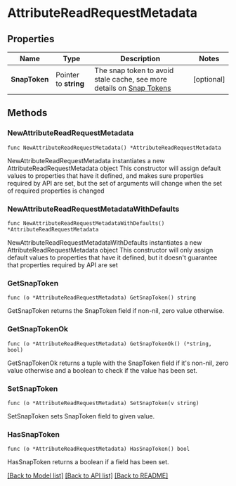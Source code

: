 # AttributeReadRequestMetadata

## Properties

Name | Type | Description | Notes
------------ | ------------- | ------------- | -------------
**SnapToken** | Pointer to **string** | The snap token to avoid stale cache, see more details on [Snap Tokens](../../operations/snap-tokens) | [optional] 

## Methods

### NewAttributeReadRequestMetadata

`func NewAttributeReadRequestMetadata() *AttributeReadRequestMetadata`

NewAttributeReadRequestMetadata instantiates a new AttributeReadRequestMetadata object
This constructor will assign default values to properties that have it defined,
and makes sure properties required by API are set, but the set of arguments
will change when the set of required properties is changed

### NewAttributeReadRequestMetadataWithDefaults

`func NewAttributeReadRequestMetadataWithDefaults() *AttributeReadRequestMetadata`

NewAttributeReadRequestMetadataWithDefaults instantiates a new AttributeReadRequestMetadata object
This constructor will only assign default values to properties that have it defined,
but it doesn't guarantee that properties required by API are set

### GetSnapToken

`func (o *AttributeReadRequestMetadata) GetSnapToken() string`

GetSnapToken returns the SnapToken field if non-nil, zero value otherwise.

### GetSnapTokenOk

`func (o *AttributeReadRequestMetadata) GetSnapTokenOk() (*string, bool)`

GetSnapTokenOk returns a tuple with the SnapToken field if it's non-nil, zero value otherwise
and a boolean to check if the value has been set.

### SetSnapToken

`func (o *AttributeReadRequestMetadata) SetSnapToken(v string)`

SetSnapToken sets SnapToken field to given value.

### HasSnapToken

`func (o *AttributeReadRequestMetadata) HasSnapToken() bool`

HasSnapToken returns a boolean if a field has been set.


[[Back to Model list]](../README.md#documentation-for-models) [[Back to API list]](../README.md#documentation-for-api-endpoints) [[Back to README]](../README.md)


